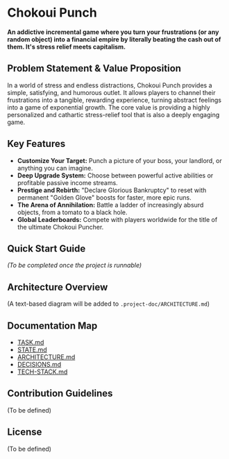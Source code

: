# Chokoui Punch

**An addictive incremental game where you turn your frustrations (or any random object) into a financial empire by literally beating the cash out of them. It's stress relief meets capitalism.**

## Problem Statement & Value Proposition

In a world of stress and endless distractions, Chokoui Punch provides a simple, satisfying, and humorous outlet. It allows players to channel their frustrations into a tangible, rewarding experience, turning abstract feelings into a game of exponential growth. The core value is providing a highly personalized and cathartic stress-relief tool that is also a deeply engaging game.

## Key Features

*   **Customize Your Target:** Punch a picture of your boss, your landlord, or anything you can imagine.
*   **Deep Upgrade System:** Choose between powerful active abilities or profitable passive income streams.
*   **Prestige and Rebirth:** "Declare Glorious Bankruptcy" to reset with permanent "Golden Glove" boosts for faster, more epic runs.
*   **The Arena of Annihilation:** Battle a ladder of increasingly absurd objects, from a tomato to a black hole.
*   **Global Leaderboards:** Compete with players worldwide for the title of the ultimate Chokoui Puncher.

## Quick Start Guide

_(To be completed once the project is runnable)_

## Architecture Overview

(A text-based diagram will be added to `.project-doc/ARCHITECTURE.md`)

## Documentation Map

*   [TASK.md](./.project-doc/TASK.md)
*   [STATE.md](./.project-doc/STATE.md)
*   [ARCHITECTURE.md](./.project-doc/ARCHITECTURE.md)
*   [DECISIONS.md](./.project-doc/DECISIONS.md)
*   [TECH-STACK.md](./.project-doc/TECH-STACK.md)

## Contribution Guidelines

(To be defined)

## License

(To be defined)
